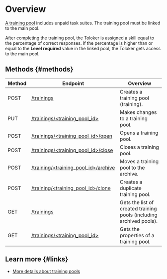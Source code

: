 # Overview

[A training pool](../../glossary.md#training-task) includes unpaid task suites. The training pool must be linked to the main pool.

After completing the training pool, the Toloker is assigned a skill equal to the percentage of correct responses. If the percentage is higher than or equal to the **Level required** value in the linked pool, the Toloker gets access to the main pool.

## Methods {#methods}

Method | Endpoint | Overview
----- | ----- | -----
POST | [/trainings](create-training.md) | Creates a training pool (training).
PUT | [/trainings/<training_pool_id>](edit-training.md) | Makes changes to a training pool.
POST | [/trainings/<training_pool_id>/open](open-training.md) | Opens a training pool.
POST | [/trainings/<training_pool_id>/close](close-training.md) | Closes a training pool.
POST | [/training/<training_pool_id>/archive](archive-training.md) | Moves a training pool to the archive.
POST | [/training/<training_pool_id>/clone](clone-training.md) | Creates a duplicate training pool.
GET | [/trainings](get-training-list.md) | Gets the list of created training pools (including archived pools).
GET | [/trainings/<training_pool_id>](get-training.md) | Gets the properties of a training pool.

## Learn more {#links}

- [More details about training pools](../../guide/concepts/train.md)